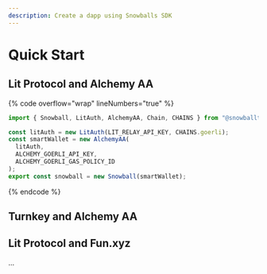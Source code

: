 ```yaml
---
description: Create a dapp using Snowballs SDK
---
```


# Quick Start

## Lit Protocol and Alchemy AA

{% code overflow="wrap" lineNumbers="true" %}
```typescript
import { Snowball, LitAuth, AlchemyAA, Chain, CHAINS } from "@snowballtools/snowball-ts-auth";

const litAuth = new LitAuth(LIT_RELAY_API_KEY, CHAINS.goerli);
const smartWallet = new AlchemyAA(
  litAuth,
  ALCHEMY_GOERLI_API_KEY,
  ALCHEMY_GOERLI_GAS_POLICY_ID
);
export const snowball = new Snowball(smartWallet);
```
{% endcode %}

## Turnkey and Alchemy AA

## Lit Protocol  and Fun.xyz

...
